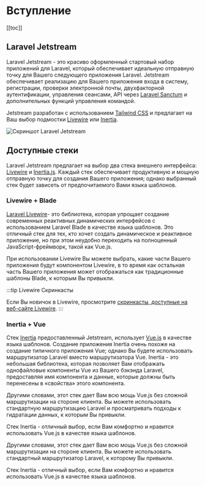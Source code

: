 # Вступление

[[toc]]

## Laravel Jetstream

Laravel Jetstream - это красиво оформленный стартовый набор приложений для Laravel, который обеспечивает идеальную отправную точку для Вашего следующего приложения Laravel. Jetstream обеспечивает реализацию для Вашего приложения входа в систему, регистрации, проверки электронной почты, двухфакторной аутентификации, управления сеансами, API через [Laravel Sanctum](https://github.com/laravel/sanctum) и дополнительных функций управления командой.

Jetstream разработан с использованием [Tailwind CSS](https://tailwindcss.su) и предлагает на Ваш выбор подмостки [Livewire](./stacks/livewire.md) или [Inertia](./stacks/inertia.md).

![Скриншот Laravel Jetstream](./../assets/img/preview-2.png)

## Доступные стеки

Laravel Jetstream предлагает на выбор два стека внешнего интерфейса: [Livewire](https://laravel-livewire.com) и [Inertia.js](https://inertiajs.ru). Каждый стек обеспечивает продуктивную и мощную отправную точку для создания Вашего приложения; однако выбранный стек будет зависеть от предпочитаемого Вами языка шаблонов.

### Livewire + Blade

[Laravel Livewire](https://laravel-livewire.com)- это библиотека, которая упрощает создание современных реактивных динамических интерфейсов с использованием Laravel Blade в качестве языка шаблонов. Это отличный стек для тех, кто хочет создать динамическое и реактивное приложение, но при этом неудобно переходить на полноценный JavaScript-фреймворк, такой как Vue.js.

При использовании Livewire Вы можете выбрать, какие части Вашего приложения будут компонентом Livewire, в то время как остальная часть Вашего приложения может отображаться как традиционные шаблоны Blade, к которым Вы привыкли.

:::tip Livewire Скринкасты

Если Вы новичок в Livewire, просмотрите [скринкасты, доступные на веб-сайте Livewire](https://laravel-livewire.com/screencasts/installation).
:::

### Inertia + Vue

Стек [Inertia](https://inertiajs.ru) предоставленный Jetstream, использует [Vue.js](https://vuejs.org) в качестве языка шаблонов. Создание приложения Inertia очень похоже на создание типичного приложения Vue; однако Вы будете использовать маршрутизатор Laravel вместо маршрутизатора Vue. Inertia - это небольшая библиотека, которая позволяет Вам отображать однофайловые компоненты Vue из Вашего бэкэнда Laravel, предоставляя имя компонента и данные, которые должны быть перенесены в «свойства» этого компонента.

Другими словами, этот стек дает Вам всю мощь Vue.js без сложной маршрутизации на стороне клиента. Вы можете использовать стандартную маршрутизацию Laravel и просматривать подходы к гидратации данных, к которым Вы привыкли.

Стек Inertia - отличный выбор, если Вам комфортно и нравится использовать Vue.js в качестве языка шаблонов.

Другими словами, этот стек дает Вам всю мощь Vue.js без сложной маршрутизации на стороне клиента. Вы можете использовать стандартный маршрутизатор Laravel, к которому Вы привыкли.

Стек Inertia - отличный выбор, если Вам комфортно и нравится использовать Vue.js в качестве языка шаблонов.
